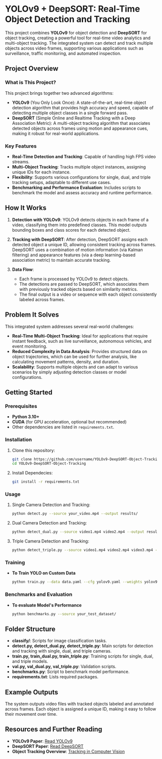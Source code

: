 # YOLOv9 + DeepSORT: Real-Time Object Detection and Tracking

This project combines **YOLOv9** for object detection and **DeepSORT** for object tracking, creating a powerful tool for real-time video analytics and multi-object tracking. The integrated system can detect and track multiple objects across video frames, supporting various applications such as surveillance, traffic monitoring, and automated inspection.

## Project Overview

### What is This Project?

This project brings together two advanced algorithms:
- **YOLOv9** (You Only Look Once): A state-of-the-art, real-time object detection algorithm that provides high accuracy and speed, capable of detecting multiple object classes in a single forward pass.
- **DeepSORT** (Simple Online and Realtime Tracking with a Deep Association Metric): A multi-object tracking algorithm that associates detected objects across frames using motion and appearance cues, making it robust for real-world applications.

### Key Features

- **Real-Time Detection and Tracking**: Capable of handling high FPS video streams.
- **Multi-Object Tracking**: Tracks multiple object instances, assigning unique IDs for each instance.
- **Flexibility**: Supports various configurations for single, dual, and triple tracking setups, adaptable to different use cases.
- **Benchmarking and Performance Evaluation**: Includes scripts to benchmark the model and assess accuracy and runtime performance.

## How It Works

1. **Detection with YOLOv9**:
   YOLOv9 detects objects in each frame of a video, classifying them into predefined classes. This model outputs bounding boxes and class scores for each detected object.

2. **Tracking with DeepSORT**:
   After detection, DeepSORT assigns each detected object a unique ID, allowing consistent tracking across frames. DeepSORT uses a combination of motion information (via Kalman filtering) and appearance features (via a deep learning-based association metric) to maintain accurate tracking.

3. **Data Flow**:
   - Each frame is processed by YOLOv9 to detect objects.
   - The detections are passed to DeepSORT, which associates them with previously tracked objects based on similarity metrics.
   - The final output is a video or sequence with each object consistently labeled across frames.

## Problem It Solves

This integrated system addresses several real-world challenges:
- **Real-Time Multi-Object Tracking**: Ideal for applications that require instant feedback, such as live surveillance, autonomous vehicles, and event monitoring.
- **Reduced Complexity in Data Analysis**: Provides structured data on object trajectories, which can be used for further analysis, like calculating movement patterns, density, and duration.
- **Scalability**: Supports multiple objects and can adapt to various scenarios by simply adjusting detection classes or model configurations.

## Getting Started

### Prerequisites

- **Python 3.10+**
- **CUDA** (for GPU acceleration, optional but recommended)
- Other dependencies are listed in `requirements.txt`.

### Installation

1. Clone this repository:
   ```bash
   git clone https://github.com/username/YOLOv9-DeepSORT-Object-Tracking.git
   cd YOLOv9-DeepSORT-Object-Tracking
2. Install Dependecies:
   ```bash
   git install -r requirements.txt

### Usage
1. Single Camera Detection and Tracking:
   ```bash
   python detect.py --source your_video.mp4 --output results/
2. Dual Camera Detection and Tracking:
   ```bash
   python detect_dual.py --source video1.mp4 video2.mp4 --output results/
3. Triple Camera Detection and Tracking:
   ```bash
   python detect_triple.py --source video1.mp4 video2.mp4 video3.mp4 --output results/

### Training
- **To Train YOLO on Custom Data**
   ```bash
   python train.py --data data.yaml --cfg yolov9.yaml --weights yolov9.pt

### Benchmarks and Evaluation
- **To evaluate Model's Performance**
  ```bash
  python benchmarks.py --source your_test_dataset/

## Folder Structure

- **classify/**: Scripts for image classification tasks.
- **detect.py, detect_dual.py, detect_triple.py**: Main scripts for detection and tracking with single, dual, and triple cameras.
- **train.py, train_dual.py, train_triple.py**: Training scripts for single, dual, and triple models.
- **val.py, val_dual.py, val_triple.py**: Validation scripts.
- **benchmarks.py**: Script to benchmark model performance.
- **requirements.txt**: Lists required packages.

## Example Outputs

The system outputs video files with tracked objects labeled and annotated across frames. Each object is assigned a unique ID, making it easy to follow their movement over time.

## Resources and Further Reading

- **YOLOv9 Paper**: [Read YOLOv9](https://arxiv.org/pdf/1706.03762.pdf)
- **DeepSORT Paper**: [Read DeepSORT](https://arxiv.org/pdf/1703.07402.pdf)
- **Object Tracking Overview**: [Tracking in Computer Vision](https://www.cs.cmu.edu/~kkitani/pdf/kitani/kitani_iccv13.pdf)

  
   


